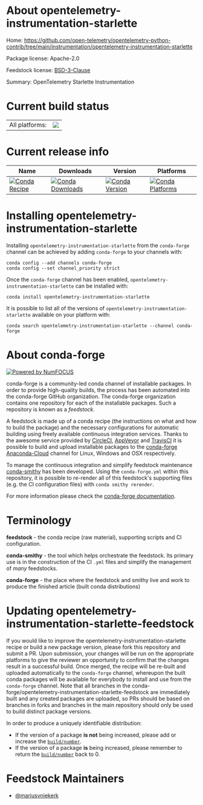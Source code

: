 About opentelemetry-instrumentation-starlette
=============================================

Home: https://github.com/open-telemetry/opentelemetry-python-contrib/tree/main/instrumentation/opentelemetry-instrumentation-starlette

Package license: Apache-2.0

Feedstock license: [BSD-3-Clause](https://github.com/conda-forge/opentelemetry-instrumentation-starlette-feedstock/blob/master/LICENSE.txt)

Summary: OpenTelemetry Starlette Instrumentation

Current build status
====================


<table><tr><td>All platforms:</td>
    <td>
      <a href="https://dev.azure.com/conda-forge/feedstock-builds/_build/latest?definitionId=13847&branchName=master">
        <img src="https://dev.azure.com/conda-forge/feedstock-builds/_apis/build/status/opentelemetry-instrumentation-starlette-feedstock?branchName=master">
      </a>
    </td>
  </tr>
</table>

Current release info
====================

| Name | Downloads | Version | Platforms |
| --- | --- | --- | --- |
| [![Conda Recipe](https://img.shields.io/badge/recipe-opentelemetry--instrumentation--starlette-green.svg)](https://anaconda.org/conda-forge/opentelemetry-instrumentation-starlette) | [![Conda Downloads](https://img.shields.io/conda/dn/conda-forge/opentelemetry-instrumentation-starlette.svg)](https://anaconda.org/conda-forge/opentelemetry-instrumentation-starlette) | [![Conda Version](https://img.shields.io/conda/vn/conda-forge/opentelemetry-instrumentation-starlette.svg)](https://anaconda.org/conda-forge/opentelemetry-instrumentation-starlette) | [![Conda Platforms](https://img.shields.io/conda/pn/conda-forge/opentelemetry-instrumentation-starlette.svg)](https://anaconda.org/conda-forge/opentelemetry-instrumentation-starlette) |

Installing opentelemetry-instrumentation-starlette
==================================================

Installing `opentelemetry-instrumentation-starlette` from the `conda-forge` channel can be achieved by adding `conda-forge` to your channels with:

```
conda config --add channels conda-forge
conda config --set channel_priority strict
```

Once the `conda-forge` channel has been enabled, `opentelemetry-instrumentation-starlette` can be installed with:

```
conda install opentelemetry-instrumentation-starlette
```

It is possible to list all of the versions of `opentelemetry-instrumentation-starlette` available on your platform with:

```
conda search opentelemetry-instrumentation-starlette --channel conda-forge
```


About conda-forge
=================

[![Powered by NumFOCUS](https://img.shields.io/badge/powered%20by-NumFOCUS-orange.svg?style=flat&colorA=E1523D&colorB=007D8A)](http://numfocus.org)

conda-forge is a community-led conda channel of installable packages.
In order to provide high-quality builds, the process has been automated into the
conda-forge GitHub organization. The conda-forge organization contains one repository
for each of the installable packages. Such a repository is known as a *feedstock*.

A feedstock is made up of a conda recipe (the instructions on what and how to build
the package) and the necessary configurations for automatic building using freely
available continuous integration services. Thanks to the awesome service provided by
[CircleCI](https://circleci.com/), [AppVeyor](https://www.appveyor.com/)
and [TravisCI](https://travis-ci.com/) it is possible to build and upload installable
packages to the [conda-forge](https://anaconda.org/conda-forge)
[Anaconda-Cloud](https://anaconda.org/) channel for Linux, Windows and OSX respectively.

To manage the continuous integration and simplify feedstock maintenance
[conda-smithy](https://github.com/conda-forge/conda-smithy) has been developed.
Using the ``conda-forge.yml`` within this repository, it is possible to re-render all of
this feedstock's supporting files (e.g. the CI configuration files) with ``conda smithy rerender``.

For more information please check the [conda-forge documentation](https://conda-forge.org/docs/).

Terminology
===========

**feedstock** - the conda recipe (raw material), supporting scripts and CI configuration.

**conda-smithy** - the tool which helps orchestrate the feedstock.
                   Its primary use is in the construction of the CI ``.yml`` files
                   and simplify the management of *many* feedstocks.

**conda-forge** - the place where the feedstock and smithy live and work to
                  produce the finished article (built conda distributions)


Updating opentelemetry-instrumentation-starlette-feedstock
==========================================================

If you would like to improve the opentelemetry-instrumentation-starlette recipe or build a new
package version, please fork this repository and submit a PR. Upon submission,
your changes will be run on the appropriate platforms to give the reviewer an
opportunity to confirm that the changes result in a successful build. Once
merged, the recipe will be re-built and uploaded automatically to the
`conda-forge` channel, whereupon the built conda packages will be available for
everybody to install and use from the `conda-forge` channel.
Note that all branches in the conda-forge/opentelemetry-instrumentation-starlette-feedstock are
immediately built and any created packages are uploaded, so PRs should be based
on branches in forks and branches in the main repository should only be used to
build distinct package versions.

In order to produce a uniquely identifiable distribution:
 * If the version of a package **is not** being increased, please add or increase
   the [``build/number``](https://docs.conda.io/projects/conda-build/en/latest/resources/define-metadata.html#build-number-and-string).
 * If the version of a package **is** being increased, please remember to return
   the [``build/number``](https://docs.conda.io/projects/conda-build/en/latest/resources/define-metadata.html#build-number-and-string)
   back to 0.

Feedstock Maintainers
=====================

* [@mariusvniekerk](https://github.com/mariusvniekerk/)

